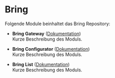 # Bring

Folgende Module beinhaltet das Bring Repository:

- __Bring Gateway__ ([Dokumentation](Bring%20Gateway))  
	Kurze Beschreibung des Moduls.

- __Bring Configurator__ ([Dokumentation](Bring%20Configurator))  
	Kurze Beschreibung des Moduls.

- __Bring List__ ([Dokumentation](Bring%20List))  
	Kurze Beschreibung des Moduls.